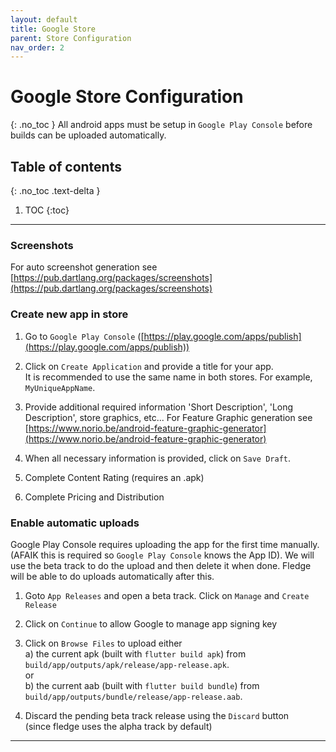 ```yaml
---
layout: default
title: Google Store
parent: Store Configuration
nav_order: 2
---
```


# Google Store Configuration
{: .no_toc }
All android apps must be setup in `Google Play Console` before builds can be uploaded automatically.

## Table of contents
{: .no_toc .text-delta }

1. TOC
{:toc}

---
### Screenshots
For auto screenshot generation see [https://pub.dartlang.org/packages/screenshots](https://pub.dartlang.org/packages/screenshots)

### Create new app in store
    
1. Go to `Google Play Console` ([https://play.google.com/apps/publish](https://play.google.com/apps/publish))

1. Click on `Create Application` and provide a title for your app.  
It is recommended to use the same name in both stores. For example, `MyUniqueAppName`.

1. Provide additional required information 'Short Description', 'Long Description', store graphics, etc...
For Feature Graphic generation see [https://www.norio.be/android-feature-graphic-generator](https://www.norio.be/android-feature-graphic-generator)  


1. When all necessary information is provided, click on `Save Draft`.

1. Complete Content Rating (requires an .apk)

1. Complete Pricing and Distribution

### Enable automatic uploads
Google Play Console requires uploading the app for the first time manually. 
(AFAIK this is required so `Google Play Console` knows the App ID). We will use the beta track to do the upload and then delete it when done. Fledge will be able to do uploads automatically after this.

1. Goto `App Releases` and open a beta track. Click on `Manage` and `Create Release`

1. Click on `Continue` to allow Google to manage app signing key

1. Click on `Browse Files` to upload either  
a) the current apk (built with `flutter build apk`) from `build/app/outputs/apk/release/app-release.apk`.  
or  
b) the current aab (built with `flutter build bundle`) from `build/app/outputs/bundle/release/app-release.aab`.

1. Discard the pending beta track release using the `Discard` button  
(since fledge uses the alpha track by default)

---
